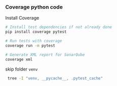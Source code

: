 ### Coverage python code
Install Coverage
```bash
# Install test dependencies if not already done
pip install coverage pytest

# Run tests with coverage
coverage run -m pytest

# Generate XML report for SonarQube
coverage xml

```
skip folder `venv`
```bash
 tree -I "venv, __pycache__, .pytest_cache"
 ```